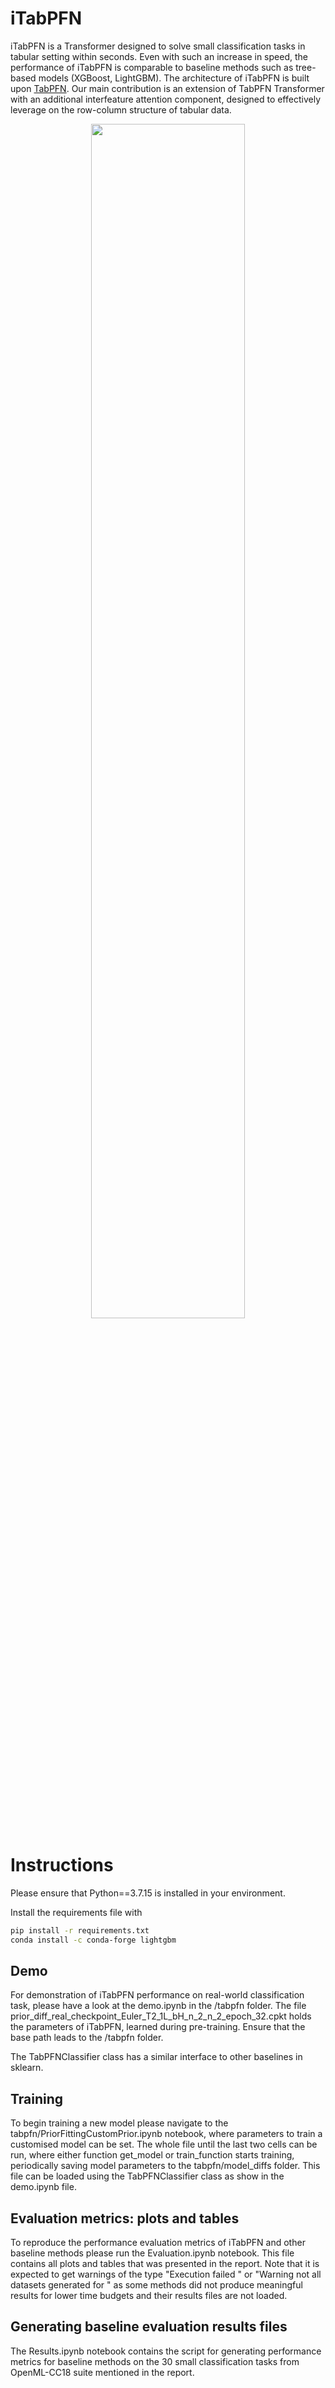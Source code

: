 # iTabPFN

iTabPFN is a Transformer designed to solve small classification tasks in tabular setting within seconds. Even with such an increase in speed, the performance of iTabPFN is comparable to baseline methods such as tree-based models (XGBoost, LightGBM). The architecture of iTabPFN is built upon [TabPFN](https://arxiv.org/abs/2207.01848). Our main contribution is an extension of TabPFN Transformer with an additional interfeature attention component, designed to effectively leverage on the row-column structure of tabular data.

<p align="center">
<img src="iTabPFN_arcitecture.png" width="70%" height="70%" />
</p>

# Instructions

Please ensure that Python==3.7.15 is installed in your environment.

Install the requirements file with 

```bash
pip install -r requirements.txt
conda install -c conda-forge lightgbm
```



## Demo
For demonstration of iTabPFN performance on real-world classification task, please have a look at the demo.ipynb in the /tabpfn folder.
The file prior_diff_real_checkpoint_Euler_T2_1L_bH_n_2_n_2_epoch_32.cpkt holds the parameters of iTabPFN, learned during pre-training. Ensure that the base path leads to the /tabpfn folder.

The TabPFNClassifier class has a similar interface to other baselines in sklearn.

## Training
To begin training a new model please navigate to the tabpfn/PriorFittingCustomPrior.ipynb notebook, where  parameters to train a customised model can be set. The whole file until the last two cells can be run, where either function get_model or train_function starts training, periodically saving model parameters to the tabpfn/model_diffs folder. This file can be loaded using the TabPFNClassifier class as show in the demo.ipynb file.

## Evaluation metrics: plots and tables
To reproduce the performance evaluation metrics of iTabPFN and other baseline methods please run the Evaluation.ipynb notebook. This file contains all plots and tables that was presented in the report. Note that it is expected to get warnings of the type "Execution failed <dataset name>" or "Warning not all datasets generated for <results file name>" as some methods did not produce meaningful results for lower time budgets and their results files are not loaded.

## Generating baseline evaluation results files
The Results.ipynb notebook contains the script for generating performance metrics for baseline methods on the 30 small classification tasks from OpenML-CC18 suite mentioned in the report. 




